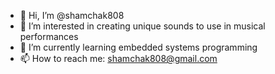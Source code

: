 - 👋 Hi, I’m @shamchak808
- 👀 I’m interested in creating unique sounds to use in musical performances
- 🌱 I’m currently learning embedded systems programming
- 📫 How to reach me: shamchak808@gmail.com

<!---
shamchak808/shamchak808 is a ✨ special ✨ repository because its `README.md` (this file) appears on your GitHub profile.
You can click the Preview link to take a look at your changes.
--->
